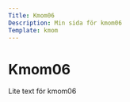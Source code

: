 ```yaml
---
Title: Kmom06
Description: Min sida för kmom06
Template: kmom
---
```


# Kmom06

Lite text för kmom06
